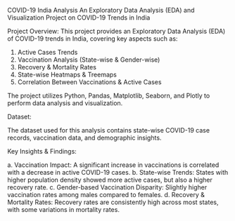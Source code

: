 COVID-19 India Analysis
An Exploratory Data Analysis (EDA) and Visualization Project on COVID-19 Trends in India

Project Overview:
This project provides an Exploratory Data Analysis (EDA) of COVID-19 trends in India, covering key aspects such as:
1. Active Cases Trends
2. Vaccination Analysis (State-wise & Gender-wise)
3. Recovery & Mortality Rates
4. State-wise Heatmaps & Treemaps
5. Correlation Between Vaccinations & Active Cases

The project utilizes Python, Pandas, Matplotlib, Seaborn, and Plotly to perform data analysis and visualization.

Dataset:

The dataset used for this analysis contains state-wise COVID-19 case records, vaccination data, and demographic insights.

Key Insights & Findings:

a. Vaccination Impact: A significant increase in vaccinations is correlated with a decrease in active COVID-19 cases.
b. State-wise Trends: States with higher population density showed more active cases, but also a higher recovery rate.
c. Gender-based Vaccination Disparity: Slightly higher vaccination rates among males compared to females.
d. Recovery & Mortality Rates: Recovery rates are consistently high across most states, with some variations in mortality rates.
